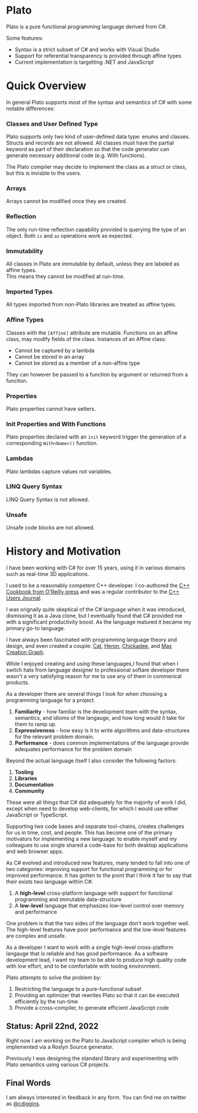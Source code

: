 # Plato

Plato is a pure functional programming language derived from C#.  

Some features:

* Syntax is a strict subset of C# and works with Visual Studio 
* Support for referential transparency is provided through affine types
* Current implementation is targetting .NET and JavaScript 

# Quick Overview

In general Plato supports most of the syntax and semantics of C# with some notable 
differences: 

### Classes and User Defined Type 

Plato supports only two kind of user-defined data type: enums and classes. Structs and records
are not allowed. All classes must have the partial keyword as part of their declaration so
that the code generator can generate necessary additional code (e.g. With functions). 

The Plato compiler may decide to implement the class as a struct or class, but this is invisble
to the users. 

### Arrays

Arrays cannot be modified once they are created.  

### Reflection

The only run-time reflection capability provided is querying the type of an object. 
Both `is` and `as` operations work as expected. 

### Immutability

All classes in Plato are immutable by default, unless they are labeled as affine types.  
This means they cannot be modified at run-time. 

### Imported Types

All types imported from non-Plato libraries are treated as affine types. 

### Affine Types 

Classes with the `[Affine]` attribute are mutable. 
Functions on an affine class, may
modify fields of the class. Instances of an Affine class:

* Cannot be captured by a lambda
* Cannot be stored in an array
* Cannot be stored as a member of a non-affine type

They can however be passed to a function by argument or returned from a function. 

### Properties 

Plato properties cannot have setters. 

### Init Properties and With Functions

Plato properties declared with an `init` keyword trigger the generation of a corresponding `With<Name>()` function.

### Lambdas

Plato lambdas capture values not variables. 

### LINQ Query Syntax

LINQ Query Syntax is not allowed. 

### Unsafe

Unsafe code blocks are not allowed. 

# History and Motivation

I have been working with C# for over 15 years, using it in various domains such as real-time 3D applications. 

I used to be a reasonably competent C++ developer. I co-authored the [C++ Cookbook from O'Reilly press](https://www.amazon.ca/Cookbook-Solutions-Examples-Programmers/dp/0596007612) 
and was a regular contributor to the [C++ Users Journal](https://en.wikipedia.org/wiki/C/C%2B%2B_Users_Journal).

I was orignally quite skeptical of the C# language when it was introduced, dismissing it as a Java clone, but I 
eventually found that C# provided me with a significant productivity boost. As the language matured it became my 
primary go-to language. 

I have always been fascinated with programming language theory and design, and even created a couple: 
[Cat](https://github.com/cdiggins/cat-language), [Heron](https://github.com/cdiggins/heron-language), 
[Chickadee](https://github.com/Clemex/chickadee), and [Max Creation Graph](https://knowledge.autodesk.com/support/3ds-max/learn-explore/caas/CloudHelp/cloudhelp/2017/ENU/3DSMax/files/GUID-608EC963-75ED-4F63-96B7-D8AE57E75959-htm.html). 

While I enjoyed creating and using these languages,I found that when I switch hats from language designer to
professional softare developer there wasn't a very satisfying reason for me to use any of them in commerical products. 

As a developer there are several things I look for when choosing a programming language for a project.

1. **Familiarity** - how familiar is the development team with the syntax, semantics, and idioms of the langauge, and how
long would it take for them to ramp up. 
2. **Expressiveness** - how easy is it to write algorithms and data-structures for the relevant problem domain. 
3. **Performance** - does common implementations of the language provide adequates performance for the problem domain

Beyond the actual language itself I also consider the following factors: 

1. **Tooling** 
1. **Libraries** 
1. **Documentation** 
1. **Community** 

These were all things that C# did adequately for the majority of work I did, except when need to develop web-clients,
for which I would use either JavaScript or TypeScript. 

Supporting two code bases and separate tool-chains, creates challenges for us in time, cost, and people. 
This has become one of the primary motivators for implementing a new language: to enable myself and my 
colleagues to use single shared a code-base for both desktop applications and web browser apps. 

As C# evolved and introduced new features, many tended to fall into one of two categories: improving support for 
functional programming or for improved performance. It has gotten to the point that I think it fair to say that 
their exists two language within C#:

1. A **high-level** cross-platform language with support for functional programming and immutable data-structure 
2. A **low-level** language that emphasizes low-level control over memory and performance   

One problem is that the two sides of the language don't work together well. The high-level features have poor performance 
and the low-level features are complex and unsafe. 

As a developer I want to work with a single high-level cross-platform langauge that is reliable and has good performance. 
As a software development lead, I want my team to be able to produce high quality code with low effort, and to be 
comfortable with tooling environment. 

Plato attempts to solve the problem by:

1. Restricting the language to a pure-functional subset
2. Providing an optimizer that rewrites Plato so that it can be executed efficiently by the run-time 
3. Provide a cross-compiler, to generate efficient JavaScript code

## Status: April 22nd, 2022

Right now I am working on the Plato to JavaScript compiler which is being implemented via a Roslyn 
Source generator. 

Previously I was designing the standard library and experimenting with Plato semantics using 
various C# projects. 

## Final Words

I am always interested in feedback in any form. 
You can find me on twitter as [@cdiggins](https://twitter.com/cdiggins).
